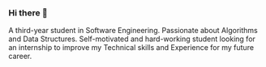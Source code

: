 ### Hi there 👋


A third-year student in Software Engineering. 
Passionate about Algorithms and Data Structures. 
Self-motivated and hard-working student looking for an internship to improve my Technical skills and Experience for my future career.
